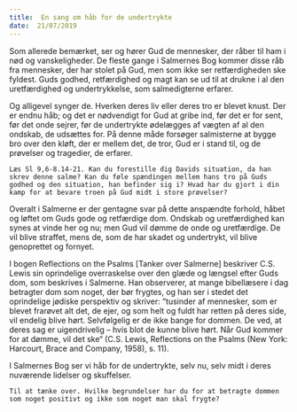 ```yaml
---
title:  En sang om håb for de undertrykte
date:  21/07/2019
---
```


Som allerede bemærket, ser og hører Gud de mennesker, der råber til ham i nød og vanskeligheder. De fleste gange i Salmernes Bog kommer disse råb fra mennesker, der har stolet på Gud, men som ikke ser retfærdigheden ske fyldest. Guds godhed, retfærdighed og magt kan se ud til at drukne i al den uretfærdighed og undertrykkelse, som salmedigterne erfarer.

Og alligevel synger de. Hverken deres liv eller deres tro er blevet knust. Der er endnu håb; og det er nødvendigt for Gud at gribe ind, før det er for sent, før det onde sejrer, før de undertrykte ødelægges af vægten af al den ondskab, de udsættes for. På denne måde forsøger salmisterne at bygge bro over den kløft, der er mellem det, de tror, Gud er i stand til, og de prøvelser og tragedier, de erfarer.

`Læs Sl 9,6-8.14-21. Kan du forestille dig Davids situation, da han skrev denne salme? Kan du føle spændingen mellem hans tro på Guds godhed og den situation, han befinder sig i? Hvad har du gjort i din kamp for at bevare troen på Gud midt i store prøvelser?`

Overalt i Salmerne er der gentagne svar på dette anspændte forhold, håbet og løftet om Guds gode og retfærdige dom. Ondskab og uretfærdighed kan synes at vinde her og nu; men Gud vil dømme de onde og uretfærdige. De vil blive straffet, mens de, som de har skadet og undertrykt, vil blive genoprettet og fornyet.

I bogen Reflections on the Psalms [Tanker over Salmerne] beskriver C.S. Lewis sin oprindelige overraskelse over den glæde og længsel efter Guds dom, som beskrives i Salmerne. Han observerer, at mange bibellæsere i dag betragter dom som noget, der bør frygtes, og han ser i stedet det oprindelige jødiske perspektiv og skriver: ”tusinder af mennesker, som er blevet frarøvet alt det, de ejer, og som helt og fuldt har retten på deres side, vil endelig blive hørt. Selvfølgelig er de ikke bange for dommen. De ved, at deres sag er uigendrivelig – hvis blot de kunne blive hørt. Når Gud kommer for at dømme, vil det ske“ (C.S. Lewis, Reflections on the Psalms (New York: Harcourt, Brace and Company, 1958), s. 11).

I Salmernes Bog ser vi håb for de undertrykte, selv nu, selv midt i deres nuværende lidelser og skuffelser.

`Til at tænke over. Hvilke begrundelser har du for at betragte dommen som noget positivt og ikke som noget man skal frygte?`